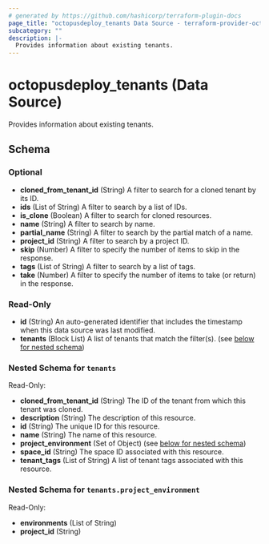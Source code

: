 ```yaml
---
# generated by https://github.com/hashicorp/terraform-plugin-docs
page_title: "octopusdeploy_tenants Data Source - terraform-provider-octopusdeploy"
subcategory: ""
description: |-
  Provides information about existing tenants.
---
```


# octopusdeploy_tenants (Data Source)

Provides information about existing tenants.



<!-- schema generated by tfplugindocs -->
## Schema

### Optional

- **cloned_from_tenant_id** (String) A filter to search for a cloned tenant by its ID.
- **ids** (List of String) A filter to search by a list of IDs.
- **is_clone** (Boolean) A filter to search for cloned resources.
- **name** (String) A filter to search by name.
- **partial_name** (String) A filter to search by the partial match of a name.
- **project_id** (String) A filter to search by a project ID.
- **skip** (Number) A filter to specify the number of items to skip in the response.
- **tags** (List of String) A filter to search by a list of tags.
- **take** (Number) A filter to specify the number of items to take (or return) in the response.

### Read-Only

- **id** (String) An auto-generated identifier that includes the timestamp when this data source was last modified.
- **tenants** (Block List) A list of tenants that match the filter(s). (see [below for nested schema](#nestedblock--tenants))

<a id="nestedblock--tenants"></a>
### Nested Schema for `tenants`

Read-Only:

- **cloned_from_tenant_id** (String) The ID of the tenant from which this tenant was cloned.
- **description** (String) The description of this resource.
- **id** (String) The unique ID for this resource.
- **name** (String) The name of this resource.
- **project_environment** (Set of Object) (see [below for nested schema](#nestedatt--tenants--project_environment))
- **space_id** (String) The space ID associated with this resource.
- **tenant_tags** (List of String) A list of tenant tags associated with this resource.

<a id="nestedatt--tenants--project_environment"></a>
### Nested Schema for `tenants.project_environment`

Read-Only:

- **environments** (List of String)
- **project_id** (String)


